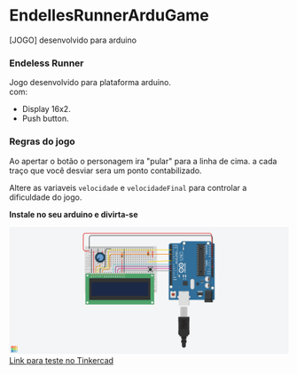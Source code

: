 # EndellesRunnerArduGame
[JOGO] desenvolvido para arduino
### Endeless Runner

Jogo desenvolvido para plataforma arduino.</br>
com:
* Display 16x2.
* Push button.

### Regras do jogo
Ao apertar o botão o personagem ira "pular" para a linha de cima.
a cada traço que você desviar sera um ponto contabilizado.

Altere as variaveis ```velocidade``` e ```velocidadeFinal``` para controlar a dificuldade do jogo.

**Instale no seu arduino e divirta-se**

![Screenshot](image.png)
[Link para teste no Tinkercad](https://www.tinkercad.com/things/2p7MHLkXCEb)

